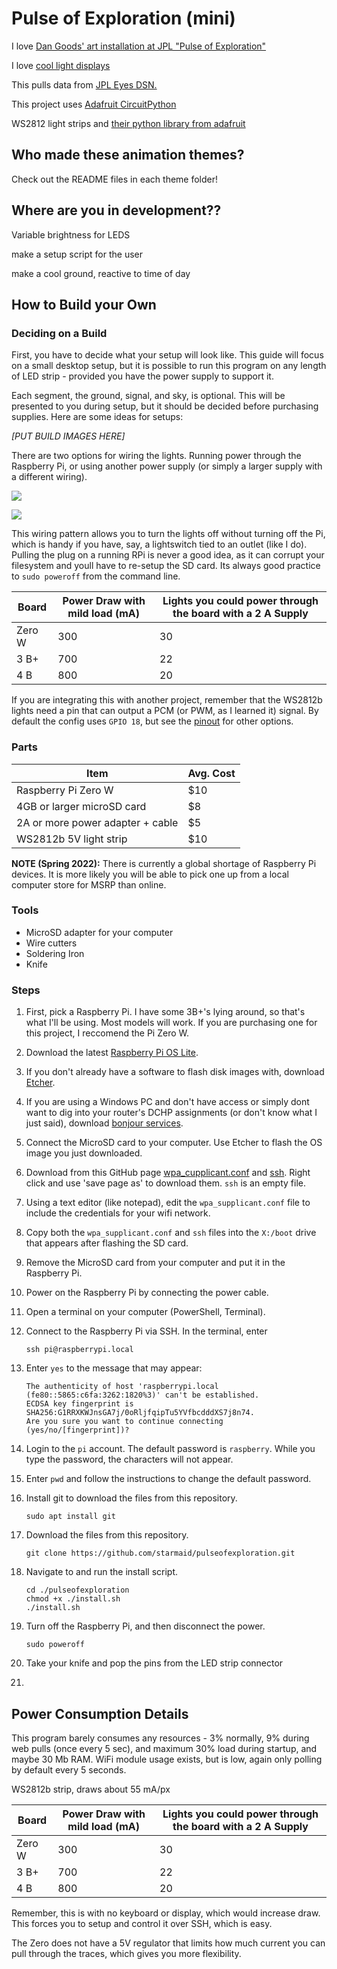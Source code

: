 # Pulse of Exploration (mini)

I love [Dan Goods' art installation at JPL "Pulse of Exploration"](https://vimeo.com/93420747)

I love [cool light displays](https://starmaid.github.io/projects/hallie-lights)

This pulls data from [JPL Eyes DSN.](https://eyes.nasa.gov/dsn/dsn.html)

This project uses [Adafruit CircuitPython](https://learn.adafruit.com/circuitpython-on-raspberrypi-linux/overview)

WS2812 light strips and [their python library from adafruit](https://learn.adafruit.com/neopixels-on-raspberry-pi/python-usage)

## Who made these animation themes?

Check out the README files in each theme folder!

## Where are you in development??

Variable brightness for LEDS

make a setup script for the user

make a cool ground, reactive to time of day

## How to Build your Own

### Deciding on a Build

First, you have to decide what your setup will look like. This guide will focus on a small desktop setup, but it is possible to run this program on any length of LED strip - provided you have the power supply to support it.

Each segment, the ground, signal, and sky, is optional. This will be presented to you during setup, but it should be decided before purchasing supplies. Here are some ideas for setups:

*[PUT BUILD IMAGES HERE]*

There are two options for wiring the lights. Running power through the Raspberry Pi, or using another power supply (or simply a larger supply with a different wiring).

![](./docs/wiringA.png) 

![](./docs/wiringB.png)

This wiring pattern allows you to turn the lights off without turning off the Pi, which is handy if you have, say, a lightswitch tied to an outlet (like I do). Pulling the plug on a running RPi is never a good idea, as it can corrupt your filesystem and youll have to re-setup the SD card. Its always good practice to `sudo poweroff` from the command line.

| Board  | Power Draw with mild load (mA) | Lights you could power through the board with a 2 A Supply |
| ------ | --------------- | ---------------------- |
| Zero W | 300     | 30 |
| 3 B+   | 700     | 22 |
| 4 B    | 800     | 20 |

If you are integrating this with another project, remember that the WS2812b lights need a pin that can output a PCM (or PWM, as I learned it) signal. By default the config uses `GPIO 18`, but see the [pinout](https://pinout.xyz/pinout/pcm#) for other options.

### Parts

| Item   | Avg. Cost |
| ------ |----------|
| Raspberry Pi Zero W |  $10 |
| 4GB or larger microSD card | $8 |
| 2A or more power adapter + cable | $5 |
| WS2812b 5V light strip | $10 |

**NOTE (Spring 2022):** There is currently a global shortage of Raspberry Pi devices. It is more likely you will be able to pick one up from a local computer store for MSRP than online.

### Tools

- MicroSD adapter for your computer
- Wire cutters
- Soldering Iron
- Knife

### Steps

1. First, pick a Raspberry Pi. I have some 3B+'s lying around, so that's what I'll be using. Most models will work. If you are purchasing one for this project, I reccomend the Pi Zero W.

2. Download the latest [Raspberry Pi OS Lite](https://www.raspberrypi.com/software/operating-systems/).

3. If you don't already have a software to flash disk images with, download [Etcher](https://www.balena.io/etcher/).

4. If you are using a Windows PC and don't have access or simply dont want to dig into your router's DCHP assignments (or don't know what I just said), download [bonjour services](https://support.apple.com/kb/DL999?locale=en_US).

5. Connect the MicroSD card to your computer. Use Etcher to flash the OS image you just downloaded.

6. Download from this GitHub page [wpa_cupplicant.conf](https://raw.githubusercontent.com/starmaid/pulseofexploration/master/setup/wpa_supplicant.conf) and [ssh](https://raw.githubusercontent.com/starmaid/pulseofexploration/master/setup/ssh). Right click and use 'save page as' to download them. `ssh` is an empty file.

7. Using a text editor (like notepad), edit the `wpa_supplicant.conf` file to include the credentials for your wifi network.

8. Copy both the `wpa_supplicant.conf` and `ssh` files into the `X:/boot` drive that appears after flashing the SD card.

9. Remove the MicroSD card from your computer and put it in the Raspberry Pi.

10. Power on the Raspberry Pi by connecting the power cable.

11. Open a terminal on your computer (PowerShell, Terminal).

12. Connect to the Raspberry Pi via SSH. In the terminal, enter 

    ```
    ssh pi@raspberrypi.local
    ```

13. Enter `yes` to the message that may appear:

    ```
    The authenticity of host 'raspberrypi.local (fe80::5865:c6fa:3262:1820%3)' can't be established.
    ECDSA key fingerprint is SHA256:G1RRXKWJnsGA7j/0oRljfqipTu5YVfbcdddXS7j8n74. 
    Are you sure you want to continue connecting (yes/no/[fingerprint])? 
    ```

14. Login to the `pi` account. The default password is `raspberry`. While you type the password, the characters will not appear.

15. Enter `pwd` and follow the instructions to change the default password.

16. Install git to download the files from this repository.

    ```
    sudo apt install git
    ```

17. Download the files from this repository.

    ```
    git clone https://github.com/starmaid/pulseofexploration.git
    ```

18. Navigate to and run the install script.

    ```
    cd ./pulseofexploration
    chmod +x ./install.sh
    ./install.sh
    ```

19. Turn off the Raspberry Pi, and then disconnect the power.

    ```
    sudo poweroff
    ```

20. Take your knife and pop the pins from the LED strip connector

21.

## Power Consumption Details

This program barely consumes any resources - 3% normally, 9% during web pulls (once every 5 sec), and maximum 30% load during startup, and maybe 30 Mb RAM. WiFi module usage exists, but is low, again only polling by default every 5 seconds. 

WS2812b strip, draws about 55 mA/px

| Board  | Power Draw with mild load (mA) | Lights you could power through the board with a 2 A Supply |
| ------ | --------------- | ---------------------- |
| Zero W | 300     | 30 |
| 3 B+   | 700     | 22 |
| 4 B    | 800     | 20 |

Remember, this is with no keyboard or display, which would increase draw. This forces you to setup and control it over SSH, which is easy.

The Zero does not have a 5V regulator that limits how much current you can pull through the traces, which gives you more flexibility.